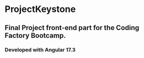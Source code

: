 # ProjectKeystone

## Final Project front-end part for the Coding Factory Bootcamp.
### Developed with Angular 17.3



